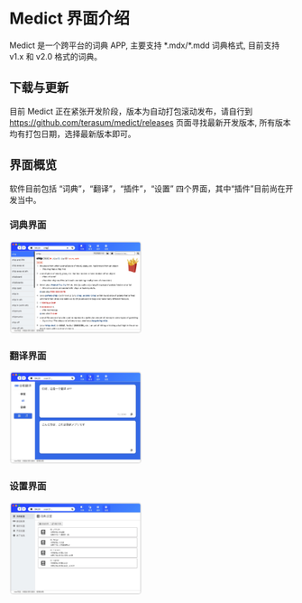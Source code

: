# Medict 界面介绍

Medict 是一个跨平台的词典 APP, 主要支持 \*.mdx/\*.mdd 词典格式, 目前支持 v1.x 和 v2.0 格式的词典。

## 下载与更新

目前 Medict 正在紧张开发阶段，版本为自动打包滚动发布，请自行到 https://github.com/terasum/medict/releases 页面寻找最新开发版本, 所有版本均有打包日期，选择最新版本即可。

## 界面概览

软件目前包括 “词典”，“翻译”，“插件”，“设置” 四个界面，其中“插件”目前尚在开发当中。

### 词典界面

<img src="pic_dict_window.jpg" alt="词典界面" style="zoom: 23%;" />

### 翻译界面

<img src="pic_translate_window.jpg" alt="翻译界面" style="zoom: 23%;" />

### 设置界面

<img src="pic_settings_window.jpg" alt="设置界面" style="zoom: 23%;" />

